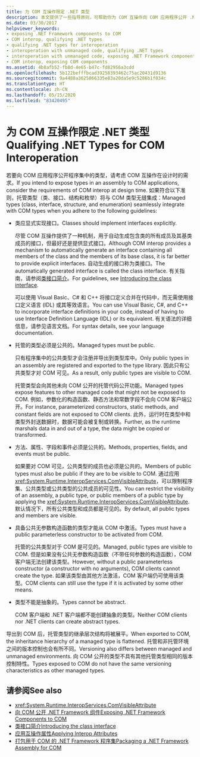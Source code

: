 ```yaml
---
title: 为 COM 互操作限定 .NET 类型
description: 本文提供了一些指导原则，可帮助你为 COM 互操作向 COM 应用程序公开 .NET 程序集中的类型。
ms.date: 03/30/2017
helpviewer_keywords:
- exposing .NET Framework components to COM
- COM interop, qualifying .NET types
- qualifying .NET types for interoperation
- interoperation with unmanaged code, qualifying .NET types
- interoperation with unmanaged code, exposing .NET Framework components
- COM interop, exposing COM components
ms.assetid: 4b8afb52-fb8d-4e65-b47c-fd82956a3cdd
ms.openlocfilehash: 5b122befffbcad39258393462c75ac20431d9136
ms.sourcegitcommit: 9a4488a3625866335e83a20da5e9c5286b1f034c
ms.translationtype: HT
ms.contentlocale: zh-CN
ms.lasthandoff: 05/15/2020
ms.locfileid: "83420495"
---
```

# <a name="qualifying-net-types-for-com-interoperation"></a><span data-ttu-id="b8dd5-103">为 COM 互操作限定 .NET 类型</span><span class="sxs-lookup"><span data-stu-id="b8dd5-103">Qualifying .NET Types for COM Interoperation</span></span>
<span data-ttu-id="b8dd5-104">若要向 COM 应用程序公开程序集中的类型，请考虑 COM 互操作在设计时的需求。</span><span class="sxs-lookup"><span data-stu-id="b8dd5-104">If you intend to expose types in an assembly to COM applications, consider the requirements of COM interop at design time.</span></span> <span data-ttu-id="b8dd5-105">如果符合以下准则，托管类型（类、接口、结构和枚举）将与 COM 类型无缝集成：</span><span class="sxs-lookup"><span data-stu-id="b8dd5-105">Managed types (class, interface, structure, and enumeration) seamlessly integrate with COM types when you adhere to the following guidelines:</span></span>  
  
- <span data-ttu-id="b8dd5-106">类应显式实现接口。</span><span class="sxs-lookup"><span data-stu-id="b8dd5-106">Classes should implement interfaces explicitly.</span></span>  
  
     <span data-ttu-id="b8dd5-107">尽管 COM 互操作提供了一种机制，用于自动生成包含类的所有成员及其基类成员的接口，但最好还是提供显式接口。</span><span class="sxs-lookup"><span data-stu-id="b8dd5-107">Although COM interop provides a mechanism to automatically generate an interface containing all members of the class and the members of its base class, it is far better to provide explicit interfaces.</span></span> <span data-ttu-id="b8dd5-108">自动生成的接口称为类接口。</span><span class="sxs-lookup"><span data-stu-id="b8dd5-108">The automatically generated interface is called the class interface.</span></span> <span data-ttu-id="b8dd5-109">有关指南，请参阅[类接口简介](com-callable-wrapper.md#introducing-the-class-interface)。</span><span class="sxs-lookup"><span data-stu-id="b8dd5-109">For guidelines, see [Introducing the class interface](com-callable-wrapper.md#introducing-the-class-interface).</span></span>  
  
     <span data-ttu-id="b8dd5-110">可以使用 Visual Basic、C# 和 C++ 将接口定义合并在代码中，而无需使用接口定义语言 (IDL) 或其等效语言。</span><span class="sxs-lookup"><span data-stu-id="b8dd5-110">You can use Visual Basic, C#, and C++ to incorporate interface definitions in your code, instead of having to use Interface Definition Language (IDL) or its equivalent.</span></span> <span data-ttu-id="b8dd5-111">有关语法的详细信息，请参见语言文档。</span><span class="sxs-lookup"><span data-stu-id="b8dd5-111">For syntax details, see your language documentation.</span></span>  
  
- <span data-ttu-id="b8dd5-112">托管的类型必须是公共的。</span><span class="sxs-lookup"><span data-stu-id="b8dd5-112">Managed types must be public.</span></span>  
  
     <span data-ttu-id="b8dd5-113">只有程序集中的公共类型才会注册并导出到类型库中。</span><span class="sxs-lookup"><span data-stu-id="b8dd5-113">Only public types in an assembly are registered and exported to the type library.</span></span> <span data-ttu-id="b8dd5-114">因此只有公共类型才对 COM 可见。</span><span class="sxs-lookup"><span data-stu-id="b8dd5-114">As a result, only public types are visible to COM.</span></span>  
  
     <span data-ttu-id="b8dd5-115">托管类型会向其他未向 COM 公开的托管代码公开功能。</span><span class="sxs-lookup"><span data-stu-id="b8dd5-115">Managed types expose features to other managed code that might not be exposed to COM.</span></span> <span data-ttu-id="b8dd5-116">例如，参数化的构造函数、静态方法和常数字段不会向 COM 客户端公开。</span><span class="sxs-lookup"><span data-stu-id="b8dd5-116">For instance, parameterized constructors, static methods, and constant fields are not exposed to COM clients.</span></span> <span data-ttu-id="b8dd5-117">此外，运行时在类型中和类型外封送数据时，数据可能会被复制或转换。</span><span class="sxs-lookup"><span data-stu-id="b8dd5-117">Further, as the runtime marshals data in and out of a type, the data might be copied or transformed.</span></span>  
  
- <span data-ttu-id="b8dd5-118">方法、属性、字段和事件必须是公共的。</span><span class="sxs-lookup"><span data-stu-id="b8dd5-118">Methods, properties, fields, and events must be public.</span></span>  
  
     <span data-ttu-id="b8dd5-119">如果要对 COM 可见，公共类型的成员也必须是公共的。</span><span class="sxs-lookup"><span data-stu-id="b8dd5-119">Members of public types must also be public if they are to be visible to COM.</span></span> <span data-ttu-id="b8dd5-120">通过应用 <xref:System.Runtime.InteropServices.ComVisibleAttribute>，可以限制程序集、公共类型或公共类型的公共成员的可见性。</span><span class="sxs-lookup"><span data-stu-id="b8dd5-120">You can restrict the visibility of an assembly, a public type, or public members of a public type by applying the <xref:System.Runtime.InteropServices.ComVisibleAttribute>.</span></span> <span data-ttu-id="b8dd5-121">默认情况下，所有公共类型和成员都是可见的。</span><span class="sxs-lookup"><span data-stu-id="b8dd5-121">By default, all public types and members are visible.</span></span>  
  
- <span data-ttu-id="b8dd5-122">具备公共无参数构造函数的类型才能从 COM 中激活。</span><span class="sxs-lookup"><span data-stu-id="b8dd5-122">Types must have a public parameterless constructor to be activated from COM.</span></span>  
  
     <span data-ttu-id="b8dd5-123">托管的公共类型对于 COM 是可见的。</span><span class="sxs-lookup"><span data-stu-id="b8dd5-123">Managed, public types are visible to COM.</span></span> <span data-ttu-id="b8dd5-124">但是如果没有公共无参数构造函数（不带任何参数的构造函数），COM 客户端无法创建该类型。</span><span class="sxs-lookup"><span data-stu-id="b8dd5-124">However, without a public parameterless constructor (a constructor with no arguments), COM clients cannot create the type.</span></span> <span data-ttu-id="b8dd5-125">如果该类型由其他方法激活，COM 客户端仍可使用该类型。</span><span class="sxs-lookup"><span data-stu-id="b8dd5-125">COM clients can still use the type if it is activated by some other means.</span></span>  
  
- <span data-ttu-id="b8dd5-126">类型不能是抽象的。</span><span class="sxs-lookup"><span data-stu-id="b8dd5-126">Types cannot be abstract.</span></span>  
  
     <span data-ttu-id="b8dd5-127">COM 客户端和 .NET 客户端都不能创建抽象的类型。</span><span class="sxs-lookup"><span data-stu-id="b8dd5-127">Neither COM clients nor .NET clients can create abstract types.</span></span>  
  
 <span data-ttu-id="b8dd5-128">导出到 COM 后，托管类型的继承层次结构将被展平。</span><span class="sxs-lookup"><span data-stu-id="b8dd5-128">When exported to COM, the inheritance hierarchy of a managed type is flattened.</span></span> <span data-ttu-id="b8dd5-129">托管和非托管环境之间的版本控制也会有所不同。</span><span class="sxs-lookup"><span data-stu-id="b8dd5-129">Versioning also differs between managed and unmanaged environments.</span></span> <span data-ttu-id="b8dd5-130">向 COM 公开的类型不具有其他托管类型相同的版本控制特性。</span><span class="sxs-lookup"><span data-stu-id="b8dd5-130">Types exposed to COM do not have the same versioning characteristics as other managed types.</span></span>  
  
## <a name="see-also"></a><span data-ttu-id="b8dd5-131">请参阅</span><span class="sxs-lookup"><span data-stu-id="b8dd5-131">See also</span></span>

- <xref:System.Runtime.InteropServices.ComVisibleAttribute>
- [<span data-ttu-id="b8dd5-132">向 COM 公开 .NET Framework 组件</span><span class="sxs-lookup"><span data-stu-id="b8dd5-132">Exposing .NET Framework Components to COM</span></span>](../../../docs/framework/interop/exposing-dotnet-components-to-com.md)
- [<span data-ttu-id="b8dd5-133">类接口简介</span><span class="sxs-lookup"><span data-stu-id="b8dd5-133">Introducing the class interface</span></span>](com-callable-wrapper.md#introducing-the-class-interface)
- [<span data-ttu-id="b8dd5-134">应用互操作属性</span><span class="sxs-lookup"><span data-stu-id="b8dd5-134">Applying Interop Attributes</span></span>](../../../docs/standard/native-interop/apply-interop-attributes.md)
- [<span data-ttu-id="b8dd5-135">打包用于 COM 的 .NET Framework 程序集</span><span class="sxs-lookup"><span data-stu-id="b8dd5-135">Packaging a .NET Framework Assembly for COM</span></span>](../../../docs/framework/interop/packaging-an-assembly-for-com.md)
